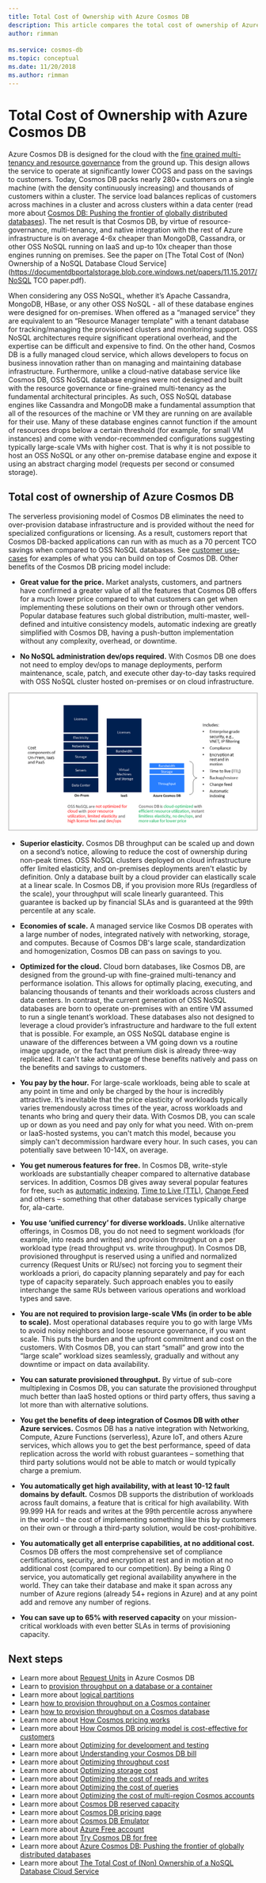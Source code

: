 ```yaml
---
title: Total Cost of Ownership with Azure Cosmos DB
description: This article compares the total cost of ownership of Azure Cosmos DB with IaaS and on-premises databases
author: rimman

ms.service: cosmos-db
ms.topic: conceptual
ms.date: 11/20/2018
ms.author: rimman
---
```


# Total Cost of Ownership with Azure Cosmos DB

Azure Cosmos DB is designed for the cloud with the [fine grained multi-tenancy and resource governance](https://azure.microsoft.com/en-us/blog/a-technical-overview-of-azure-cosmos-db/) from the ground up. This design allows the service to operate at significantly lower COGS and pass on the savings to customers. Today, Cosmos DB packs nearly 280+ customers on a single machine (with the density continuously increasing) and thousands of customers within a cluster. The service load balances replicas of customers across machines in a cluster and across clusters within a data center (read more about [Cosmos DB: Pushing the frontier of globally distributed databases](https://azure.microsoft.com/en-us/blog/azure-cosmos-db-pushing-the-frontier-of-globally-distributed-databases/)). The net result is that Cosmos DB, by virtue of resource-governance, multi-tenancy, and native integration with the rest of Azure infrastructure is on average 4-6x cheaper than MongoDB, Cassandra, or other OSS NoSQL running on IaaS and up-to 10x cheaper than those engines running on premises. See the paper on [The Total Cost of (Non) Ownership of a NoSQL Database Cloud Service](https://documentdbportalstorage.blob.core.windows.net/papers/11.15.2017/NoSQL TCO paper.pdf).

When considering any OSS NoSQL, whether it’s Apache Cassandra, MongoDB, HBase, or any other OSS NoSQL - all of these database engines were designed for on-premises. When offered as a “managed service” they are equivalent to an “Resource Manager template” with a tenant database for tracking/managing the provisioned clusters and monitoring support. OSS NoSQL architectures require significant operational overhead, and the expertise can be difficult and expensive to find. On the other hand, Cosmos DB is a fully managed cloud service, which allows developers to focus on business innovation rather than on managing and maintaining database infrastructure. Furthermore, unlike a cloud-native database service like Cosmos DB, OSS NoSQL database engines were not designed and built with the resource governance or fine-grained multi-tenancy as the fundamental architectural principles. As such, OSS NoSQL database engines like Cassandra and MongoDB make a fundamental assumption that all of the resources of the machine or VM they are running on are available for their use. Many of these database engines cannot function if the amount of resources drops below a certain threshold (for example, for small VM instances) and come with vendor-recommended configurations suggesting typically large-scale VMs with higher cost. That is why it is not possible to host an OSS NoSQL or any other on-premise database engine and expose it using an abstract charging model (requests per second or consumed storage).

## Total cost of ownership of Azure Cosmos DB 

The serverless provisioning model of Cosmos DB eliminates the need to over-provision database infrastructure and is provided without the need for specialized configurations or licensing. As a result, customers report that Cosmos DB-backed applications can run with as much as a 70 percent TCO savings when compared to OSS NoSQL databases. See [customer use-cases](https://customers.microsoft.com/en-us/search?sq=Cosmos%20DB&ff=&p=0&so=story_publish_date%20desc) for examples of what you can build on top of Cosmos DB. Other benefits of the Cosmos DB pricing model include:

* **Great value for the price.** Market analysts, customers, and partners have confirmed a greater value of all the features that Cosmos DB offers for a much lower price compared to what customers can get when implementing these solutions on their own or through other vendors. Popular database features such global distribution, multi-master, well-defined and intuitive consistency models, automatic indexing are greatly simplified with Cosmos DB, having a push-button implementation without any complexity, overhead, or downtime.

* **No NoSQL administration dev/ops required.** With Cosmos DB one does not need to employ dev/ops to manage deployments, perform maintenance, scale, patch, and execute other day-to-day tasks required with OSS NoSQL cluster hosted on-premises or on cloud infrastructure.

![Cosmos DB cost of ownership](./media/total-cost-of-ownership/tco.png)

* **Superior elasticity.** Cosmos DB throughput can be scaled up and down on a second’s notice, allowing to reduce the cost of ownership during non-peak times. OSS NoSQL clusters deployed on cloud infrastructure offer limited elasticity, and on-premises deployments aren't elastic by definition. Only a database built by a cloud provider can elastically scale at a linear scale. In Cosmos DB, if you provision more RUs (regardless of the scale), your throughput will scale linearly guaranteed. This guarantee is backed up by financial SLAs and is guaranteed at the 99th percentile at any scale.

* **Economies of scale.** A managed service like Cosmos DB operates with a large number of nodes, integrated natively with networking, storage, and computes. Because of Cosmos DB's large scale, standardization and homogenization, Cosmos DB can pass on savings to you.

* **Optimized for the cloud.** Cloud born databases, like Cosmos DB, are designed from the ground-up with fine-grained multi-tenancy and performance isolation. This allows for optimally placing, executing, and balancing thousands of tenants and their workloads across clusters and data centers. In contrast, the current generation of OSS NoSQL databases are born to operate on-premises with an entire VM assumed to run a single tenant’s workload. These databases also not designed to leverage a cloud provider’s infrastructure and hardware to the full extent that is possible. For example, an OSS NoSQL database engine is unaware of the differences between a VM going down vs a routine image upgrade, or the fact that premium disk is already three-way replicated.  It can't take advantage of these benefits natively and pass on the benefits and savings to customers.

* **You pay by the hour.** For large-scale workloads, being able to scale at any point in time and only be charged by the hour is incredibly attractive. It’s inevitable that the price elasticity of workloads typically varies tremendously across times of the year, across workloads and tenants who bring and query their data. With Cosmos DB, you can scale up or down as you need and pay only for what you need. With on-prem or IaaS-hosted systems, you can't match this model, because you simply can't decommission hardware every hour. In such cases, you can potentially save between 10-14X, on average.

* **You get numerous features for free.** In Cosmos DB, write-style workloads are substantially cheaper compared to alternative database services. In addition, Cosmos DB gives away several popular features for free, such as [automatic indexing](indexing-policies.md), [Time to Live (TTL)](time-to-live.md), [Change Feed](change-feed.md) and others – something that other database services typically charge for, ala-carte.

* **You use ‘unified currency’ for diverse workloads.** Unlike alternative offerings, in Cosmos DB, you do not need to segment workloads (for example, into reads and writes) and provision throughput on a per workload type (read throughput vs. write throughput). In Cosmos DB, provisioned throughput is reserved using a unified and normalized currency (Request Units or RU/sec) not forcing you to segment their workloads a priori, do capacity planning separately and pay for each type of capacity separately. Such approach enables you to easily interchange the same RUs between various operations and workload types and save.

* **You are not required to provision large-scale VMs (in order to be able to scale).** Most operational databases require you to go with large VMs to avoid noisy neighbors and loose resource governance, if you want scale. This puts the burden and the upfront commitment and cost on the customers. With Cosmos DB, you can start “small” and grow into the “large scale” workload sizes seamlessly, gradually and without any downtime or impact on data availability.

* **You can saturate provisioned throughput.** By virtue of sub-core multiplexing in Cosmos DB, you can saturate the provisioned throughput much better than IaaS hosted options or third party offers, thus saving a lot more than with alternative solutions.

* **You get the benefits of deep integration of Cosmos DB with other Azure services.** Cosmos DB has a native integration with Networking, Compute, Azure Functions (serverless), Azure IoT, and others Azure services, which allows you to get the best performance, speed of data replication across the world with robust guarantees – something that third party solutions would not be able to match or would typically charge a premium.

* **You automatically get high availability, with at least 10-12 fault domains by default.** Cosmos DB supports the distribution of workloads across fault domains, a feature that is critical for high availability. With 99.999 HA for reads and writes at the 99th percentile across anywhere in the world – the cost of implementing something like this by customers on their own or through a third-party solution, would be cost-prohibitive.

* **You automatically get all enterprise capabilities, at no additional cost.** Cosmos DB offers the most comprehensive set of compliance certifications, security, and encryption at rest and in motion at no additional cost (compared to our competition). By being a Ring 0 service, you automatically get regional availability anywhere in the world. They can take their database and make it span across any number of Azure regions (already 54+ regions in Azure) and at any point add and remove any number of regions.

* **You can save up to 65% with reserved capacity** on your mission-critical workloads with even better SLAs in terms of provisioning capacity.

## Next steps

* Learn more about [Request Units](request-units.md) in Azure Cosmos DB
* Learn to [provision throughput on a database or a container](set-throughput.md)
* Learn more about [logical partitions](partition-data.md)
* Learn [how to provision throughput on a Cosmos container](how-to-provision-container-throughput.md)
* Learn [how to provision throughput on a Cosmos database](how-to-provision-database-throughput.md)
* Learn more about [How Cosmos pricing works](how-pricing-works.md)
* Learn more about [How Cosmos DB pricing model is cost-effective for customers](total-cost-of-ownership.md)
* Learn more about [Optimizing for development and testing](optimize-dev-test.md)
* Learn more about [Understanding your Cosmos DB bill](understand-your-bill.md)
* Learn more about [Optimizing throughput cost](optimize-cost-throughput.md)
* Learn more about [Optimizing storage cost](optimize-cost-storage.md)
* Learn more about [Optimizing the cost of reads and writes](optimize-cost-reads-writes.md)
* Learn more about [Optimizing the cost of queries](optimize-cost-queries)
* Learn more about [Optimizing the cost of multi-region Cosmos accounts](optimize-cost-regions.md)
* Learn more about [Cosmos DB reserved capacity](cosmos-db-reserved-capacity.md)
* Learn more about [Cosmos DB pricing page](https://azure.microsoft.com/en-us/pricing/details/cosmos-db/)
* Learn more about [Cosmos DB Emulator](local-emulator.md)
* Learn more about [Azure Free account](https://azure.microsoft.com/free/)
* Learn more about [Try Cosmos DB for free](https://azure.microsoft.com/en-us/try/cosmosdb/)
* Learn more about [Azure Cosmos DB: Pushing the frontier of globally distributed databases](https://azure.microsoft.com/en-us/blog/azure-cosmos-db-pushing-the-frontier-of-globally-distributed-databases/)
* Learn more about [The Total Cost of (Non) Ownership of a NoSQL Database Cloud Service](https://documentdbportalstorage.blob.core.windows.net/papers/11.15.2017/NoSQL%20TCO%20paper.pdf)
